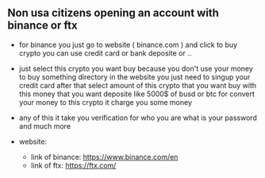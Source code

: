 ## Non usa citizens opening an account with binance or ftx

* for binance you just go to website ( binance.com ) and click to buy crypto you can use credit card or bank deposite or ..

* just select this crypto you want buy because you don't use your money to buy something directory in the website you just need to singup your credit card after that select amount of this crypto that you want buy with this money that you want deposite like 5000$ of busd or btc for convert your money to this crypto it charge you some money

* any of this it take you verification for who you are what is your password and much more

* website:
  * link of binance: https://www.binance.com/en
  * link of ftx: https://ftx.com/